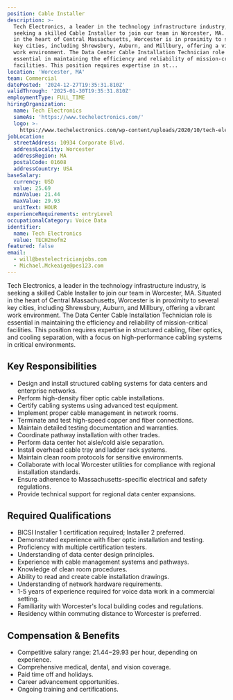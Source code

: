 ```yaml
---
position: Cable Installer
description: >-
  Tech Electronics, a leader in the technology infrastructure industry, is
  seeking a skilled Cable Installer to join our team in Worcester, MA. Situated
  in the heart of Central Massachusetts, Worcester is in proximity to several
  key cities, including Shrewsbury, Auburn, and Millbury, offering a vibrant
  work environment. The Data Center Cable Installation Technician role is
  essential in maintaining the efficiency and reliability of mission-critical
  facilities. This position requires expertise in st...
location: 'Worcester, MA'
team: Commercial
datePosted: '2024-12-27T19:35:31.810Z'
validThrough: '2025-01-30T19:35:31.810Z'
employmentType: FULL_TIME
hiringOrganization:
  name: Tech Electronics
  sameAs: 'https://www.techelectronics.com/'
  logo: >-
    https://www.techelectronics.com/wp-content/uploads/2020/10/tech-electronics-logo.png
jobLocation:
  streetAddress: 10934 Corporate Blvd.
  addressLocality: Worcester
  addressRegion: MA
  postalCode: 01608
  addressCountry: USA
baseSalary:
  currency: USD
  value: 25.69
  minValue: 21.44
  maxValue: 29.93
  unitText: HOUR
experienceRequirements: entryLevel
occupationalCategory: Voice Data
identifier:
  name: Tech Electronics
  value: TECH2mofm2
featured: false
email:
  - will@bestelectricianjobs.com
  - Michael.Mckeaige@pes123.com
---
```




Tech Electronics, a leader in the technology infrastructure industry, is seeking a skilled Cable Installer to join our team in Worcester, MA. Situated in the heart of Central Massachusetts, Worcester is in proximity to several key cities, including Shrewsbury, Auburn, and Millbury, offering a vibrant work environment. The Data Center Cable Installation Technician role is essential in maintaining the efficiency and reliability of mission-critical facilities. This position requires expertise in structured cabling, fiber optics, and cooling separation, with a focus on high-performance cabling systems in critical environments.

## Key Responsibilities

- Design and install structured cabling systems for data centers and enterprise networks.
- Perform high-density fiber optic cable installations.
- Certify cabling systems using advanced test equipment.
- Implement proper cable management in network rooms.
- Terminate and test high-speed copper and fiber connections.
- Maintain detailed testing documentation and warranties.
- Coordinate pathway installation with other trades.
- Perform data center hot aisle/cold aisle separation.
- Install overhead cable tray and ladder rack systems.
- Maintain clean room protocols for sensitive environments.
- Collaborate with local Worcester utilities for compliance with regional installation standards.
- Ensure adherence to Massachusetts-specific electrical and safety regulations.
- Provide technical support for regional data center expansions.

## Required Qualifications

- BICSI Installer 1 certification required; Installer 2 preferred.
- Demonstrated experience with fiber optic installation and testing.
- Proficiency with multiple certification testers.
- Understanding of data center design principles.
- Experience with cable management systems and pathways.
- Knowledge of clean room procedures.
- Ability to read and create cable installation drawings.
- Understanding of network hardware requirements.
- 1-5 years of experience required for voice data work in a commercial setting.
- Familiarity with Worcester's local building codes and regulations.
- Residency within commuting distance to Worcester is preferred.

## Compensation & Benefits

- Competitive salary range: $21.44-$29.93 per hour, depending on experience.
- Comprehensive medical, dental, and vision coverage.
- Paid time off and holidays.
- Career advancement opportunities.
- Ongoing training and certifications.